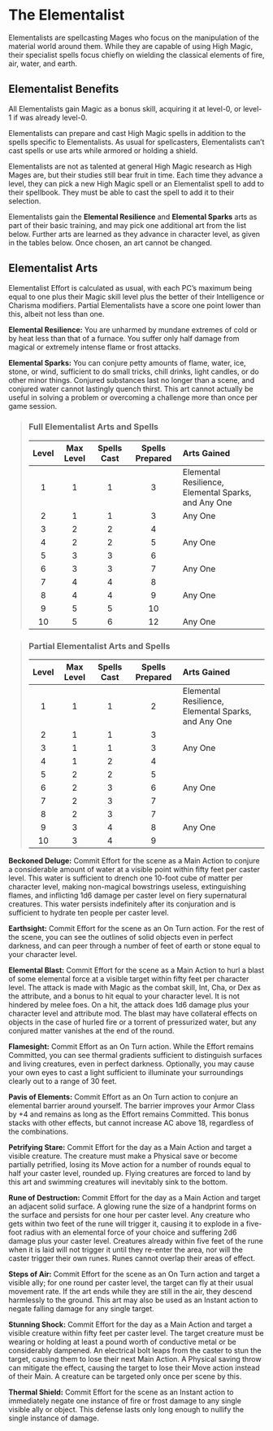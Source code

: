 # The Elementalist

Elementalists are spellcasting Mages who focus on the manipulation of the material world around them. While they are capable of
using High Magic, their specialist spells focus chiefly on wielding
the classical elements of fire, air, water, and earth.

## Elementalist Benefits

All Elementalists gain Magic as a bonus skill, acquiring it at level-0,
or level-1 if was already level-0.

Elementalists can prepare and cast High Magic spells in addition to the spells specific to Elementalists. As usual for spellcasters,
Elementalists can’t cast spells or use arts while armored or holding
a shield.

Elementalists are not as talented at general High Magic research
as High Mages are, but their studies still bear fruit in time. Each time
they advance a level, they can pick a new High Magic spell or an
Elementalist spell to add to their spellbook. They must be able to
cast the spell to add it to their selection.

Elementalists gain the **Elemental Resilience** and **Elemental Sparks** arts as part of their basic training, and may pick one additional art from the list below. Further arts are learned as they
advance in character level, as given in the tables below. Once
chosen, an art cannot be changed.

## Elementalist Arts

Elementalist Effort is calculated as usual, with each PC’s maximum
being equal to one plus their Magic skill level plus the better of
their Intelligence or Charisma modifiers. Partial Elementalists have
a score one point lower than this, albeit not less than one.

**Elemental Resilience:** You are unharmed by mundane extremes
of cold or by heat less than that of a furnace. You suffer only half
damage from magical or extremely intense flame or frost attacks.

**Elemental Sparks:** You can conjure petty amounts of flame, water,
ice, stone, or wind, sufficient to do small tricks, chill drinks, light candles, or do other minor things. Conjured substances last no longer
than a scene, and conjured water cannot lastingly quench thirst. This
art cannot actually be useful in solving a problem or overcoming
a challenge more than once per game session.

<blockquote class="table">

### Full Elementalist Arts and Spells

| Level | Max Level | Spells Cast | Spells Prepared | Arts Gained                                         |
| :---: | :-------: | :---------: | :-------------: | :-------------------------------------------------- |
|   1   |     1     |      1      |        3        | Elemental Resilience, Elemental Sparks, and Any One |
|   2   |     1     |      1      |        3        | Any One                                             |
|   3   |     2     |      2      |        4        |                                                     |
|   4   |     2     |      2      |        5        | Any One                                             |
|   5   |     3     |      3      |        6        |                                                     |
|   6   |     3     |      3      |        7        | Any One                                             |
|   7   |     4     |      4      |        8        |                                                     |
|   8   |     4     |      4      |        9        | Any One                                             |
|   9   |     5     |      5      |       10        |                                                     |
|  10   |     5     |      6      |       12        | Any One                                             |

</blockquote>

<blockquote class="table">

### Partial Elementalist Arts and Spells

| Level | Max Level | Spells Cast | Spells Prepared | Arts Gained                                         |
| :---: | :-------: | :---------: | :-------------: | :-------------------------------------------------- |
|   1   |     1     |      1      |        2        | Elemental Resilience, Elemental Sparks, and Any One |
|   2   |     1     |      1      |        3        |                                                     |
|   3   |     1     |      1      |        3        | Any One                                             |
|   4   |     1     |      2      |        4        |                                                     |
|   5   |     2     |      2      |        5        |                                                     |
|   6   |     2     |      3      |        6        | Any One                                             |
|   7   |     2     |      3      |        7        |                                                     |
|   8   |     2     |      3      |        7        |                                                     |
|   9   |     3     |      4      |        8        | Any One                                             |
|  10   |     3     |      4      |        9        |                                                     |

</blockquote>

**Beckoned Deluge:** Commit Effort for the scene as a Main Action
to conjure a considerable amount of water at a visible point within fifty feet per caster level. This water is sufficient to drench one
10-foot cube of matter per character level, making non-magical
bowstrings useless, extinguishing flames, and inflicting 1d6 damage per caster level on fiery supernatural creatures. This water
persists indefinitely after its conjuration and is sufficient to hydrate
ten people per caster level.

**Earthsight:** Commit Effort for the scene as an On Turn action. For
the rest of the scene, you can see the outlines of solid objects even
in perfect darkness, and can peer through a number of feet of earth
or stone equal to your character level.

**Elemental Blast:** Commit Effort for the scene as a Main Action to
hurl a blast of some elemental force at a visible target within fifty feet
per character level. The attack is made with Magic as the combat
skill, Int, Cha, or Dex as the attribute, and a bonus to hit equal to
your character level. It is not hindered by melee foes. On a hit, the
attack does 1d6 damage plus your character level and attribute mod. The blast may have collateral effects on objects in the case of
hurled fire or a torrent of pressurized water, but any conjured matter
vanishes at the end of the round.

**Flamesight:** Commit Effort as an On Turn action. While the Effort
remains Committed, you can see thermal gradients sufficient to distinguish surfaces and living creatures, even in perfect darkness. Optionally, you may cause your own eyes to cast a light sufficient to
illuminate your surroundings clearly out to a range of 30 feet.

**Pavis of Elements:** Commit Effort as an On Turn action to conjure an
elemental barrier around yourself. The barrier improves your Armor
Class by +4 and remains as long as the Effort remains Committed.
This bonus stacks with other effects, but cannot increase AC above
18, regardless of the combinations.

**Petrifying Stare:** Commit Effort for the day as a Main Action and
target a visible creature. The creature must make a Physical save or
become partially petrified, losing its Move action for a number of
rounds equal to half your caster level, rounded up. Flying creatures
are forced to land by this art and swimming creatures will inevitably
sink to the bottom.

**Rune of Destruction:** Commit Effort for the day as a Main Action
and target an adjacent solid surface. A glowing rune the size of a
handprint forms on the surface and persists for one hour per caster
level. Any creature who gets within two feet of the rune will trigger
it, causing it to explode in a five-foot radius with an elemental force
of your choice and suffering 2d6 damage plus your caster level.
Creatures already within five feet of the rune when it is laid will not
trigger it until they re-enter the area, nor will the caster trigger their
own runes. Runes cannot overlap their areas of effect.

**Steps of Air:** Commit Effort for the scene as an On Turn action and
target a visible ally; for one round per caster level, the target can fly
at their usual movement rate. If the art ends while they are still in the
air, they descend harmlessly to the ground. This art may also be used
as an Instant action to negate falling damage for any single target.

**Stunning Shock:** Commit Effort for the day as a Main Action and
target a visible creature within fifty feet per caster level. The target
creature must be wearing or holding at least a pound worth of conductive metal or be considerably dampened. An electrical bolt leaps
from the caster to stun the target, causing them to lose their next Main
Action. A Physical saving throw can mitigate the effect, causing the
target to lose their Move action instead of their Main. A creature can
be targeted only once per scene by this.

**Thermal Shield:** Commit Effort for the scene as an Instant action to
immediately negate one instance of fire or frost damage to any single
visible ally or object. This defense lasts only long enough to nullify
the single instance of damage.
